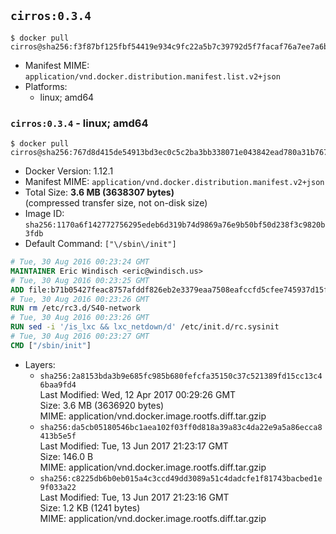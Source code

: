 ## `cirros:0.3.4`

```console
$ docker pull cirros@sha256:f3f87bf125fbf54419e934c9fc22a5b7c39792d5f7facaf76a7ee7a6b2a98f17
```

-	Manifest MIME: `application/vnd.docker.distribution.manifest.list.v2+json`
-	Platforms:
	-	linux; amd64

### `cirros:0.3.4` - linux; amd64

```console
$ docker pull cirros@sha256:767d8d415de54913bd3ec0c5c2ba3bb338071e043842ead780a31b767c46bd7f
```

-	Docker Version: 1.12.1
-	Manifest MIME: `application/vnd.docker.distribution.manifest.v2+json`
-	Total Size: **3.6 MB (3638307 bytes)**  
	(compressed transfer size, not on-disk size)
-	Image ID: `sha256:1170a6f142772756295edeb6d319b74d9869a76e9b50bf50d238f3c9820b3fdb`
-	Default Command: `["\/sbin\/init"]`

```dockerfile
# Tue, 30 Aug 2016 00:23:24 GMT
MAINTAINER Eric Windisch <eric@windisch.us>
# Tue, 30 Aug 2016 00:23:25 GMT
ADD file:b71b05427feac8757afddf826eb2e3379eaa7508eafccfd5cfee745937d15fba in / 
# Tue, 30 Aug 2016 00:23:26 GMT
RUN rm /etc/rc3.d/S40-network
# Tue, 30 Aug 2016 00:23:26 GMT
RUN sed -i '/is_lxc && lxc_netdown/d' /etc/init.d/rc.sysinit
# Tue, 30 Aug 2016 00:23:27 GMT
CMD ["/sbin/init"]
```

-	Layers:
	-	`sha256:2a8153bda3b9e685fc985b680fefcfa35150c37c521389fd15cc13c46baa9fd4`  
		Last Modified: Wed, 12 Apr 2017 00:29:26 GMT  
		Size: 3.6 MB (3636920 bytes)  
		MIME: application/vnd.docker.image.rootfs.diff.tar.gzip
	-	`sha256:da5cb05180546bc1aea102f03ff0d818a39a83c4da22e9a5a86ecca8413b5e5f`  
		Last Modified: Tue, 13 Jun 2017 21:23:17 GMT  
		Size: 146.0 B  
		MIME: application/vnd.docker.image.rootfs.diff.tar.gzip
	-	`sha256:c8225db6b0eb015a4c3ccd49dd3089a51c4dadcfe1f81743bacbed1e9f033a22`  
		Last Modified: Tue, 13 Jun 2017 21:23:16 GMT  
		Size: 1.2 KB (1241 bytes)  
		MIME: application/vnd.docker.image.rootfs.diff.tar.gzip
